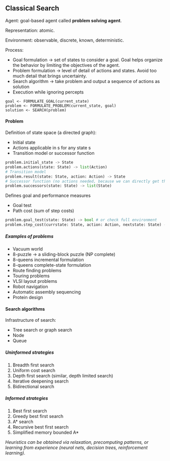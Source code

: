 ## Classical Search 

Agent: goal-based agent called **problem solving agent**. 

Representation: atomic. 

Environment: observable, discrete, known, deterministic. 

Process: 
- Goal formulation -> set of states to consider a goal. Goal helps organize the behavior by limiting the objectives of the agent. 
- Problem formulation -> level of detail of actions and states. Avoid too much detail that brings uncertainty. 
- Search algorithm -> take problem and output a sequence of actions as solution 
- Execution while ignoring percepts

```
goal <- FORMULATE_GOAL(current_state)
problem <- FORMULATE_PROBLEM(current_state, goal)
solution <- SEARCH(problem)
```

#### Problem 

Definition of state space (a directed graph):

- Initial state
- Actions applicable in s for any state s
- Transition model or successor function

```Python
problem.initial_state -> State 
problem.actions(state: State) -> list(Action)
# Transition model
problem.result(state: State, action: Action) -> State
# Successor function (no actions needed, because we can directly get the successors)
problem.successors(state: State) -> list(State)
```

Defines goal and performance measures
- Goal test
- Path cost (sum of step costs)

```Python
problem.goal_test(state: State) -> bool # or check full environment
problem.step_cost(currstate: State, action: Action, nextstate: State) -> int
```

##### Examples of problems

- Vacuum world
- 8-puzzle -> a sliding-block puzzle (NP complete)
- 8-queens incremental formulation
- 8-queens complete-state formulation 
- Route finding problems
- Touring problems
- VLSI layout problems
- Robot navigation 
- Automatic assembly sequencing 
- Protein design 

#### Search algorithms 

Infrastructure of search:
- Tree search or graph search 
- Node
- Queue

##### Uninformed strategies 

1. Breadth first search 
2. Uniform cost search 
3. Depth first search (similar, depth limited search)
4. Iterative deepening search 
5. Bidirectional search 

##### Informed strategies 

1. Best first search 
2. Greedy best first search 
3. A* search 
4. Recursive best first search 
5. Simplified memory bounded A*

*Heuristics can be obtained via relaxation, precomputing patterns, or learning from experience (neural nets, decision trees, reinforcement learning).*